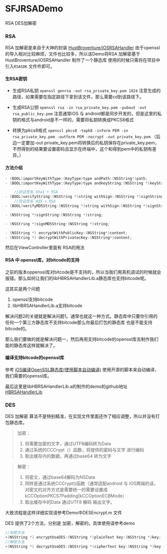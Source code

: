 # SFJRSADemo
RSA DES加解密

### RSA

RSA 加解密是来自于大神的封装 [HustBroventure/iOSRSAHandler](https://github.com/HustBroventure/iOSRSAHandler)
由于openssl的导入相对比较麻烦，文件也比较多，所以该Demo将RSA 加解密基于HustBroventure/iOSRSAHandler
制作了一个静态库 使用的时候只需将在项目中引入`RSASDK` 文件件即可。

#### 生RSA密钥

- 生成RSA私钥
`openssl genrsa -out rsa_private_key.pem 1024`
注意生成的路径，如果需要在指定路径下拿到该文件，那么需要cd到该路径下。

- 生成RSA公钥
`openssl rsa -in rsa_private_key.pem -pubout -out rsa_public_key.pem`
注意通常iOS 与 android都是同步开发的，但是这里的私钥的格式与android是不一样的，需要将私钥转换成PKCS8格式
- 转换为pkcs8格式
`openssl pkcs8 -topk8 -inform PEM -in rsa_private_key.pem -outform PEM -nocrypt -out private_key.pem`
（后边一定要加-out private_key.pem将转换后的私钥保存在private_key.pem，不然得到的结果要设置密码且显示在终端中，这个和得到pem中的私钥有差异。）


#### 方法介绍
```Objective-c
- (BOOL)importKeyWithType:(KeyType)type andPath:(NSString*)path;
- (BOOL)importKeyWithType:(KeyType)type andkeyString:(NSString *)keyString;

    //验证签名 Sha1 + RSA
- (BOOL)verifyString:(NSString *)string withSign:(NSString *)signString;
    //验证签名 md5 + RSA
- (BOOL)verifyMD5String:(NSString *)string withSign:(NSString *)signString;

- (NSString *)signString:(NSString *)string;

- (NSString *)signMD5String:(NSString *)string;

- (NSString *) encryptWithPublicKey:(NSString*)content;
- (NSString *) decryptWithPrivatecKey:(NSString*)content;
```
然后在ViewController里面有 RSA的用法

#### RSA 中 openssl库，对bitcode的支持

之前的版本oppenssl库对bitcode是不支持的，所以当我们用真机调试的时候就会报错。那么如何让我们的libHBRSAHandlerLib.a静态库也支持bitcode呢。

这其实是两个问题

1. openssl支持bitcode
2. libHBRSAHandlerLib.a支持bitcode

解决问题2的关键就是解决问题1。通常也就这一种方式。静态库中只要你引用的任何一个第三方静态库不支持bitcode那么你最后打包的静态库 也是不能支持bitcode的。

那么我们要做的就是解决问题一，然后再用支持bitcode的openssl库去制作我们能的静态库这样就解决了。

#### 编译支持bitcode的openssl库

参考 [iOS编译OpenSSL静态库(使用脚本自动编译)](http://www.jianshu.com/p/651513cab181)
使用开源的脚本来自动编译，我们需要的openssl库。

最后这里是libHBRSAHandlerLib.a的制作的demo的github地址
[HBRSAHandlerLib](https://github.com/shafujiu/HBRSAHandlerLib)



### DES

DES 加解密 算法不是特别精准，在实现文件里面还作了相应调整，所以并没有打包静态库。

>加密：
>1. 将需要加密的文字，通过UTF8编码转为Data
>2. 通过系统的CCCrypt（）函数，将提供的密码与文字 进行编码
>3. 取出缓存内的数据，再通过base64 转为文字 

>解密：
>1. 将密文，通过base64解码为NSData
>2. 同样是通过系统CCCrypt()函数（通常适配android 与 iOS两端的话，对密文的对齐方式是需要统一的需要设置成kCCOptionPKCS7Padding|kCCOptionECBMode）
>3. 取出缓存中的Data 通过UTF8 解码 输出文字。

大致流程是这样详细实现请参考Demo中DESEncrypt.m 文件

DES 提供了2个方法，分别是 加密，解密的。具体使用请参考demo
```Objective-c
//加密方法
+(NSString *) encryptUseDES:(NSString *)plainText key:(NSString *)key;
//解密方法
+(NSString *) decryptUseDES:(NSString *)cipherText key:(NSString *)key;
```


